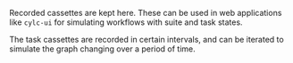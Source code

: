Recorded cassettes are kept here. These can be used in
web applications like `cylc-ui` for simulating workflows
with suite and task states.

The task cassettes are recorded in certain intervals,
and can be iterated to simulate the graph changing over
a period of time.
